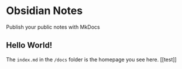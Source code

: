 # Obsidian Notes

Publish your public notes with MkDocs

## Hello World!

The `index.md` in the `/docs` folder is the homepage you see here.
[[test]]

